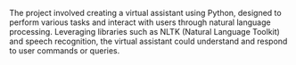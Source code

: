 The project involved creating a virtual assistant using Python, designed to perform various tasks and interact with users through natural language processing. Leveraging libraries such as NLTK (Natural Language Toolkit) and speech recognition, the virtual assistant could understand and respond to user commands or queries.

